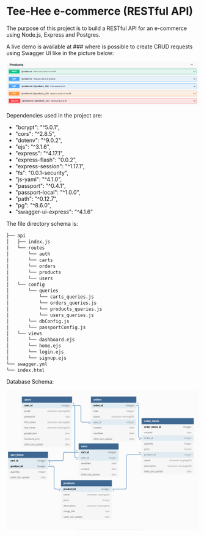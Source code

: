 # Tee-Hee e-commerce (RESTful API)

The purpose of this project is to build a RESTful API for an e-commerce using Node.js, Express and Postgres.

A live demo is available at ### where is possible to create CRUD requests using Swagger UI like in the picture below:

![swagger UI](swagger.png)

Dependencies used in the project are:

- "bcrypt": "^5.0.1",
- "cors": "^2.8.5",
- "dotenv": "^9.0.2",
- "ejs": "^3.1.6",
- "express": "^4.17.1",
- "express-flash": "0.0.2",
- "express-session": "^1.17.1",
- "fs": "0.0.1-security",
- "js-yaml": "^4.1.0",
- "passport": "^0.4.1",
- "passport-local": "^1.0.0",
- "path": "^0.12.7",
- "pg": "^8.6.0",
- "swagger-ui-express": "^4.1.6"

The file directory schema is:

```.
├── api
│   ├── index.js
|   └── routes
│       └── auth
│       └── carts
│       └── orders
│       └── products
│       └── users
│   └── config
│       └── queries
│           └── carts_queries.js
│           └── orders_queries.js
│           └── products_queries.js
│           └── users_queries.js
│       └── dbConfig.js
│       └── passportConfig.js
│   └── views
│       └── dashboard.ejs
│       └── home.ejs
│       └── login.ejs
│       └── signup.ejs
└── swagger.yml
└── index.html
```

Database Schema:

![database schema](schema.png)
